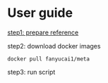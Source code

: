 # User guide


[step1: prepare reference](./reference/README.rst)

step2: download docker images
```{.cs}
docker pull fanyucai1/meta
```

step3: run script


